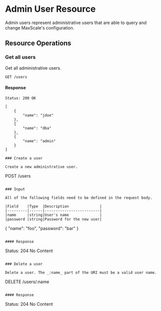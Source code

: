 # Admin User Resource

Admin users represent administrative users that are able to query and change
MaxScale's configuration.

## Resource Operations

### Get all users

Get all administrative users.

```
GET /users
```

#### Response

```
Status: 200 OK

[
    {
        "name": "jdoe"
    },
    {
        "name": "dba"
    },
    {
        "name": "admin"
    }
]

### Create a user

Create a new administrative user.

```
POST /users
```

### Input

All of the following fields need to be defined in the request body.

|Field    |Type  |Description              |
|---------|------|-------------------------|
|name     |string|User's name              |
|password |string|Password for the new user|

```
{
    "name": "foo",
    "password": "bar"
}
```

#### Response

```
Status: 204 No Content
```

### Delete a user

Delete a user. The _:name_ part of the URI must be a valid user name.

```
DELETE /users/:name
```

#### Response

```
Status: 204 No Content
```
